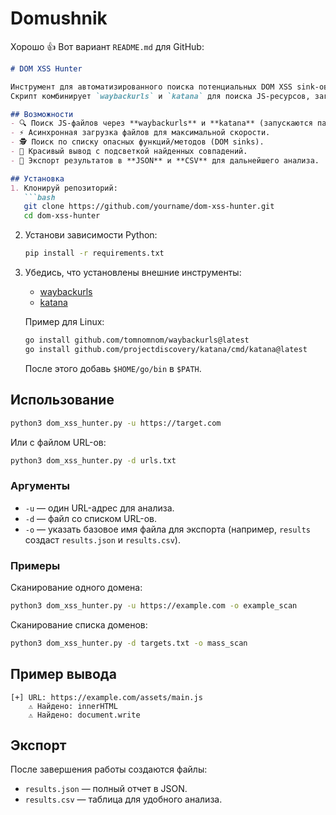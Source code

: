# Domushnik
Хорошо 👍 Вот вариант `README.md` для GitHub:

````markdown
# DOM XSS Hunter

Инструмент для автоматизированного поиска потенциальных DOM XSS sink-ов в JavaScript-файлах.  
Скрипт комбинирует `waybackurls` и `katana` для поиска JS-ресурсов, загружает их и ищет опасные конструкции (например, `innerHTML`, `document.write`, `$.parseHTML` и другие).

## Возможности
- 🔍 Поиск JS-файлов через **waybackurls** и **katana** (запускаются параллельно).
- ⚡ Асинхронная загрузка файлов для максимальной скорости.
- 🕵️ Поиск по списку опасных функций/методов (DOM sinks).
- 🎨 Красивый вывод с подсветкой найденных совпадений.
- 📂 Экспорт результатов в **JSON** и **CSV** для дальнейшего анализа.

## Установка
1. Клонируй репозиторий:
   ```bash
   git clone https://github.com/yourname/dom-xss-hunter.git
   cd dom-xss-hunter
````

2. Установи зависимости Python:

   ```bash
   pip install -r requirements.txt
   ```

3. Убедись, что установлены внешние инструменты:

   * [waybackurls](https://github.com/tomnomnom/waybackurls)
   * [katana](https://github.com/projectdiscovery/katana)

   Пример для Linux:

   ```bash
   go install github.com/tomnomnom/waybackurls@latest
   go install github.com/projectdiscovery/katana/cmd/katana@latest
   ```

   После этого добавь `$HOME/go/bin` в `$PATH`.

## Использование

```bash
python3 dom_xss_hunter.py -u https://target.com
```

Или с файлом URL-ов:

```bash
python3 dom_xss_hunter.py -d urls.txt
```

### Аргументы

* `-u` — один URL-адрес для анализа.
* `-d` — файл со списком URL-ов.
* `-o` — указать базовое имя файла для экспорта (например, `results` создаст `results.json` и `results.csv`).

### Примеры

Сканирование одного домена:

```bash
python3 dom_xss_hunter.py -u https://example.com -o example_scan
```

Сканирование списка доменов:

```bash
python3 dom_xss_hunter.py -d targets.txt -o mass_scan
```

## Пример вывода

```
[+] URL: https://example.com/assets/main.js
    ⚠️ Найдено: innerHTML
    ⚠️ Найдено: document.write
```

## Экспорт

После завершения работы создаются файлы:

* `results.json` — полный отчет в JSON.
* `results.csv` — таблица для удобного анализа.



